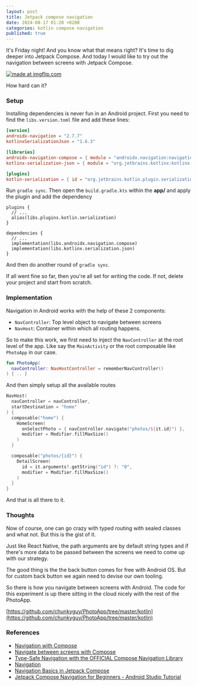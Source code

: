 ```yaml
---
layout: post
title: Jetpack compose navigation
date: 2024-08-17 01:20 +0200
categories: kotlin compose navigation
published: true
---
```


It's Friday night! And you know what that means right? It's time to dig deeper into Jetpack Compose. And today I would like to try out the navigation between screens with Jetpack Compose.

<a href="https://imgflip.com/i/90jgo1"><img src="https://i.imgflip.com/90jgo1.jpg" title="made at imgflip.com"/></a>

How hard can it?

### Setup
Installing dependencies is never fun in an Android project.
First you need to find the `libs.version.toml` file and add these lines:

```toml
[version]
androidx-navigation = "2.7.7"
kotlinxSerializationJson = "1.6.3"

[libraries]
androidx-navigation-compose = { module = "androidx.navigation:navigation-compose", version.ref = "androidx-navigation" }
kotlinx-serialization-json = { module = "org.jetbrains.kotlinx:kotlinx-serialization-json", version.ref = "kotlinxSerializationJson" }

[plugins]
kotlin-serialization = { id = "org.jetbrains.kotlin.plugin.serialization", version.ref = "kotlin" }
```

Run `gradle sync`. Then open the `build.gradle.kts` within the **app/** and apply the plugin and add the dependency

```
plugins {
  // ...
  alias(libs.plugins.kotlin.serialization)
}

dependencies {
  // ...
  implementation(libs.androidx.navigation.compose)
  implementation(libs.kotlinx.serialization.json)
}
```
And then do another round of `gradle sync`. 

If all went fine so far, then you're all set for writing the code. If not, delete your project and start from scratch.

### Implementation

Navigation in Android works with the help of these 2 components:
- `NavController`: Top level object to navigate between screens
- `NavHost`: Container within which all routing happens.

So to make this work, we first need to inject the `NavController` at the root level of the app. Like say the `MainActivity` or the root composable like `PhotoApp` in our case.

```kotlin
fun PhotoApp(
  navController: NavHostController = rememberNavController()
) { .. }
```

And then simply setup all the available routes

```kotlin
NavHost(
  navController = navController,
  startDestination = "home"
) {
  composable("home") {
    HomeScreen(
      onSelectPhoto = { navController.navigate("photos/${it.id}") },
      modifier = Modifier.fillMaxSize()
    )
  }

  composable("photos/{id}") {
    DetailScreen(
      id = it.arguments?.getString("id") ?: "0",
      modifier = Modifier.fillMaxSize()
    )
  }
}
```

And that is all there to it.

### Thoughts
Now of course, one can go crazy with typed routing with sealed classes and what not. But this is the gist of it.

Just like React Native, the path arguments are by default string types and if there's more data to be passed between the screens we need to come up with our strategy. 

The good thing is the the back button comes for free with Android OS. But for custom back button we again need to devise our own tooling.

So there is how you navigate between screens with Android. The code for this experiment is up there sitting in the cloud nicely with the rest of the PhotoApp. 

[https://github.com/chunkyguy/PhotoApp/tree/master/kotlin](https://github.com/chunkyguy/PhotoApp/tree/master/kotlin)

### References
- [Navigation with Compose](https://developer.android.com/develop/ui/compose/navigation)
- [Navigate between screens with Compose](https://developer.android.com/codelabs/basic-android-kotlin-compose-navigation)
- [Type-Safe Navigation with the OFFICIAL Compose Navigation Library](https://www.youtube.com/watch?v=AIC_OFQ1r3k&t=141s)
- [Navigation](https://developer.android.com/guide/navigation)
- [Navigation Basics in Jetpack Compose](https://www.youtube.com/watch?v=glyqjzkc4fk)
- [Jetpack Compose Navigation for Beginners - Android Studio Tutorial](https://www.youtube.com/watch?v=4gUeyNkGE3g)